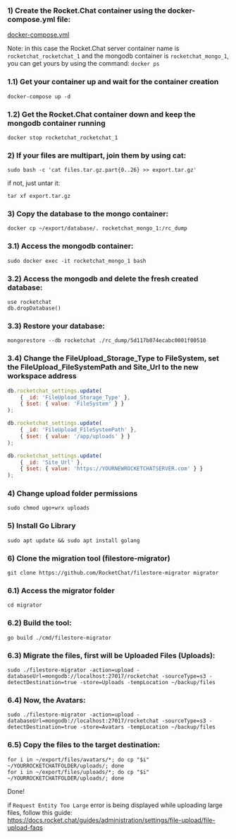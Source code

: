 ### 1) Create the Rocket.Chat container using the docker-compose.yml file:
[docker-compose.yml](https://github.com/hlatki01/rocket.chat/blob/main/docker-compose.yml)

Note: in this case the Rocket.Chat server container name is `rocketchat_rocketchat_1` and the mongodb container is `rocketchat_mongo_1`, you can get yours by using the command: `docker ps`

### 1.1) Get your container up and wait for the container creation
```
docker-compose up -d
```

### 1.2) Get the Rocket.Chat container down and keep the mongodb container running
```
docker stop rocketchat_rocketchat_1
```

### 2) If your files are multipart, join them by using cat:
```
sudo bash -c 'cat files.tar.gz.part{0..26} >> export.tar.gz'
```

if not, just untar it:
```
tar xf export.tar.gz
```

### 3) Copy the database to the mongo container:
```
docker cp ~/export/database/. rocketchat_mongo_1:/rc_dump
```

### 3.1) Access the mongodb container:
```
sudo docker exec -it rocketchat_mongo_1 bash
```

### 3.2) Access the mongodb and delete the fresh created database:
```
use rocketchat
db.dropDatabase()
```

### 3.3) Restore your database:
```
mongorestore --db rocketchat ./rc_dump/5d117b074ecabc0001f00510
```

### 3.4) Change the FileUpload_Storage_Type to FileSystem, set the FileUpload_FileSystemPath and Site_Url to the new workspace address

```js
db.rocketchat_settings.update(
    { _id: 'FileUpload_Storage_Type' },
    { $set: { value: 'FileSystem' } }
);
```

```js
db.rocketchat_settings.update(
    { _id: 'FileUpload_FileSystemPath' },
    { $set: { value: '/app/uploads' } }
);
```

```js
db.rocketchat_settings.update(
    { _id: 'Site_Url' },
    { $set: { value: 'https://YOURNEWROCKETCHATSERVER.com' } }
);
```

### 4) Change upload folder permissions
```
sudo chmod ugo+wrx uploads
```

### 5) Install Go Library
```
sudo apt update && sudo apt install golang
```

### 6) Clone the migration tool (filestore-migrator)
```
git clone https://github.com/RocketChat/filestore-migrator migrator
```

### 6.1) Access the migrator folder
```
cd migrator
```

### 6.2) Build the tool:
```
go build ./cmd/filestore-migrator
```

### 6.3) Migrate the files, first will be Uploaded Files (Uploads):
```
sudo ./filestore-migrator -action=upload -databaseUrl=mongodb://localhost:27017/rocketchat -sourceType=s3 -detectDestination=true -store=Uploads -tempLocation ~/backup/files
```

### 6.4) Now, the Avatars:
```
sudo ./filestore-migrator -action=upload -databaseUrl=mongodb://localhost:27017/rocketchat -sourceType=s3 -detectDestination=true -store=Avatars -tempLocation ~/backup/files
```

### 6.5) Copy the files to the target destination:
```
for i in ~/export/files/avatars/*; do cp "$i" ~/YOURROCKETCHATFOLDER/uploads/; done
for i in ~/export/files/uploads/*; do cp "$i" ~/YOURROCKETCHATFOLDER/uploads/; done
```

Done!

if `Request Entity Too Large` error is being displayed while uploading large files, follow this guide: https://docs.rocket.chat/guides/administration/settings/file-upload/file-upload-faqs


